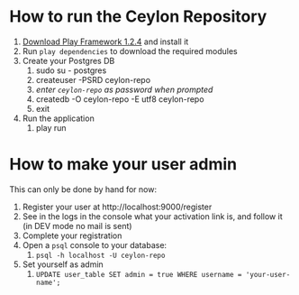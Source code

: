 # How to run the Ceylon Repository

1. [Download Play Framework 1.2.4](http://download.playframework.org/releases/play-1.2.4.zip) and install it
1. Run `play dependencies` to download the required modules
1. Create your Postgres DB
    1. sudo su - postgres 
    1. createuser -PSRD ceylon-repo
    1. _enter `ceylon-repo` as password when prompted_
    1. createdb -O ceylon-repo -E utf8 ceylon-repo
    1. exit
1. Run the application
    1. play run

# How to make your user admin

This can only be done by hand for now:

1. Register your user at http://localhost:9000/register
1. See in the logs in the console what your activation link is, and follow it (in DEV mode no mail is sent)
1. Complete your registration
1. Open a `psql` console to your database:
    1. `psql -h localhost -U ceylon-repo`
1. Set yourself as admin
    1. `UPDATE user_table SET admin = true WHERE username = 'your-user-name';`
